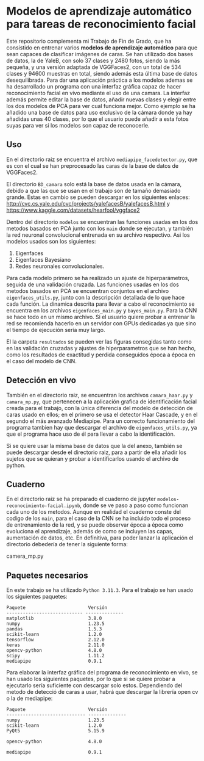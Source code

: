# Modelos de aprendizaje automático para tareas de reconocimiento facial

Este repositorio complementa mi Trabajo de Fin de Grado, que ha consistido en entrenar varios **modelos de aprendizaje automático** para que sean capaces de clasificar imágenes de caras. Se han utilizado dos bases de datos, la de YaleB, con solo 37 clases  y 2480 fotos, siendo la más pequeña, y una versión adaptada de VGGFaces2, con un total de 534 clases y 94600 muestras en total, siendo además esta última base de datos desequilibrada.
Para dar una aplicación práctica a los modelos ademas se ha desarrollado un programa con una interfaz gráfica capaz de hacer reconocimiento facial en vivo mediante el uso de una camara. La interfaz además permite editar la base de datos, añadir nuevas clases y elegir entre los dos modelos de PCA para ver cual funciona mejor. Como ejemplo se ha añadido una base de datos para uso exclusivo de la cámara donde ya hay añadidas unas 40 clases, por lo que el usuario puede añadir a esta fotos suyas para ver si los modelos son capaz de reconocerle.

## Uso

En el directorio raiz se encuentra el archivo `mediapipe_facedetector.py`, que es con el cual se han preprocesado las caras de la base de datos de VGGFaces2.

El directorio `BD_camara` solo está la base de datos usada en la cámara, debido a que las que se usan en el trabajo son de tamaño demasiado grande. Estas en cambio se pueden descargar en los siguientes enlaces: http://cvc.cs.yale.edu/cvc/projects/yalefacesB/yalefacesB.html y https://www.kaggle.com/datasets/hearfool/vggface2 

Dentro del directorio `modelos` se encuentran las funciones usadas en los dos metodos basados en PCA junto con los `main` donde se ejecutan, y también la red neuronal convolucional entrenada en su archivo respectivo. Asi los modelos usados son los siguientes:
1. Eigenfaces
2. Eigenfaces Bayesiano
3. Redes neuronales convolucionales.
   
Para cada modelo primero se ha realizado un ajuste de hiperparámetros, seguida de una validación cruzada. Las funciones usadas en los dos metodos basados en PCA se encuentran conjuntos en el archivo `eigenfaces_utils.py`, junto con la descripción detallada de lo que hace cada función. La dinamica descrita para llevar a cabo el reconocimiento se encuentra en los archivos `eigenfaces_main.py` y `bayes_main.py`.
Para la CNN se hace todo en un mismo archivo. Si el usuario quiere probar a entrenar la red se recomienda hacerlo en un servidor con GPUs dedicadas ya que sino el tiempo de ejecución sería muy largo.

El la carpeta `resultados` se pueden ver las figuras consegidas tanto como en las validación cruzadas y ajustes de hiperparametros que se han hecho, como los resultados de exactitud y perdida conseguidos época a época en el caso del modelo de CNN.

## Detección en vivo

También en el directorio raiz, se encuentran los archivos `camara_haar.py` y `camara_mp.py`, que pertenecen a la aplicación grafica de identificación facial creada para el trabajo, con la única diferencia del modelo de detección de caras usado en ellos; en el primero se usa el detector Haar Cascade, y en el segundo el más avanzado Mediapipe. Para un correcto funcionamiento del programa tambien hay que descargar el archivo de `eigenfaces_utils.py`, ya que el programa hace uso de él para llevar a cabo la identificación.

Si se quiere usar la misma base de datos que la del anexo, también se puede descargar desde el directorio raiz, para a partir de ella añadir los sujetos que se quieran y probar a identificarlos usando el archivo de python.

## Cuaderno
En el directorio raiz se ha preparado el cuaderno de jupyter `modelos-reconocimiento-facial.ipynb`, donde se ve paso a paso como funcionan cada uno de los metodos.
Aunque en realidad el cuaderno conste del codigo de los `main`, para el caso de la CNN se ha incluido todo el proceso de entrenamiento de la red, y se puede observar época a época como evoluciona el aprendizaje, además de como se incluyen las capas, aumentación de datos, etc.
En definitiva, para poder lanzar la aplicación el directorio debedería de tener la siguiente forma:

camera_mp.py

## Paquetes necesarios

En este trabajo se ha utilizado `Python 3.11.3`. Para el trabajo se han usado los siguientes paquetes:
```
Paquete                       Versión 
---------------------------- -------------- 
matplotlib                    3.8.0 
numpy                         1.23.5
pandas                        1.5.3 
scikit-learn                  1.2.0
tensorflow                    2.12.0 
keras                         2.11.0 
opencv-python                 4.8.0 
scipy                         1.11.2 
mediapipe                     0.9.1 
```

Para elaborar la interfaz gráfica del programa de reconocimiento en vivo, se han usado los siguientes paquetes, por lo que si se quiere probar a ejecutarlo sería suficiente con descargar solo estos. Dependiendo del metodo de detecció de caras a usar, habrá que descargar la librería open cv o la de mediapipe:
```
Paquete                       Versión
----------------------------- --------------
numpy                         1.23.5
scikit-learn                  1.2.0
PyQt5                         5.15.9

opencv-python                 4.8.0

mediapipe                     0.9.1
```
